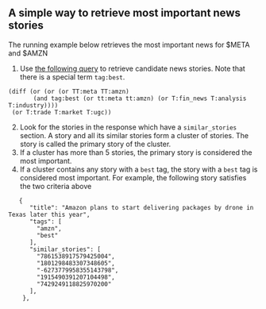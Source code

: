 ## A simple way to retrieve most important news stories

The running example below retrieves the most important news for $META and $AMZN
1. Use [the following query](https://api.tickertick.com/feed?n=200&q=(diff%20(or%20(or%20(or%20TT:amzn%20TT:meta)%20(and%20tag:best%20(or%20tt:meta%20tt:amzn)%20(or%20T:fin_news%20T:analysis%20T:industry))))%20(or%20T:trade%20T:market%20T:ugc))) to retrieve candidate news stories. Note that there is a special term `tag:best`.
```
(diff (or (or (or TT:meta TT:amzn) 
       (and tag:best (or tt:meta tt:amzn) (or T:fin_news T:analysis T:industry)))) 
 (or T:trade T:market T:ugc))
```
2. Look for the stories in the response which have a `similar_stories` section. A story and all its similar stories form a cluster of stories. The story is called the primary story of the cluster.
3. If a cluster has more than 5 stories, the primary story is considered the most important.
4. If a cluster contains any story with a `best` tag, the story with a `best` tag is considered most important. 
For example, the following story satisfies the two criteria above 
```
   {
      "title": "Amazon plans to start delivering packages by drone in Texas later this year",
      "tags": [
        "amzn",
        "best"
      ],
      "similar_stories": [
        "7861538917579425004",
        "1801298483307348605",
        "-6273779958355143798",
        "1915490391207104498",
        "7429249118825970200"
      ],
    },
```
